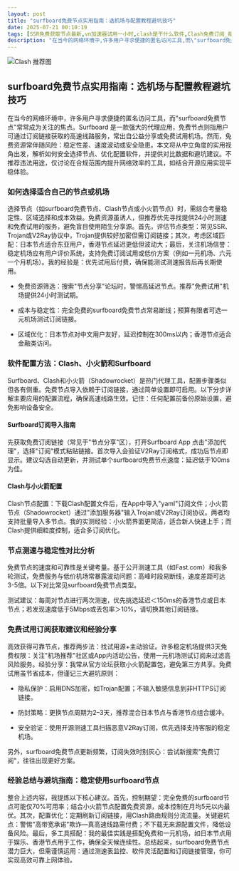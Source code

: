 ```yaml
---
layout: post
title: "surfboard免费节点实用指南：选机场与配置教程避坑技巧"
date: 2025-07-21 00:10:19
tags: [SSR免费获取节点最新,vn加速器试用一小时,clash是干什么软件,Clash免费订阅_每天更新,SSR机场在哪里,clashofclash]
description: "在当今的网络环境中,许多用户寻求便捷的匿名访问工具,而\"surfboard免费节点\"常常成为关注的焦点。Surfboard 是一款强大的代理应用,免费节点则指用户可通过订阅链接获取的高速线路服务,常出自公益分享或免费试用机场。然而,免费资源常伴随风险:稳定性差、速度波动或安全隐患。本文将从中立角度的实用视角出发,解析如何安全选择节点、优化配置软件,并提供对比数据和避坑建议。不推荐违法用途,仅讨论在合规范围内提升网络效率的工具,如结合开源应用实现平稳体验。"
---
```


![Clash 推荐图](https://clashjd.github.io/assets/img/tiktok机场推荐.png)

## surfboard免费节点实用指南：选机场与配置教程避坑技巧

在当今的网络环境中，许多用户寻求便捷的匿名访问工具，而"surfboard免费节点"常常成为关注的焦点。Surfboard 是一款强大的代理应用，免费节点则指用户可通过订阅链接获取的高速线路服务，常出自公益分享或免费试用机场。然而，免费资源常伴随风险：稳定性差、速度波动或安全隐患。本文将从中立角度的实用视角出发，解析如何安全选择节点、优化配置软件，并提供对比数据和避坑建议。不推荐违法用途，仅讨论在合规范围内提升网络效率的工具，如结合开源应用实现平稳体验。

### 如何选择适合自己的节点或机场

选择节点（如surfboard免费节点、Clash节点或小火箭节点）时，需综合考量稳定性、区域选择和成本效益。免费资源虽诱人，但推荐优先寻找提供24小时测速和免费试用的服务，避免盲目使用陌生分享源。首先，评估节点类型：常见SSR、Trojan或V2Ray协议中，Trojan提供较好加密但需订阅链接；其次，考虑区域匹配：日本节点适合东亚用户，香港节点延迟更低但波动大；最后，关注机场信誉：稳定机场应有用户评价系统，支持免费订阅试用或低价方案（例如一元机场、六元一个月机场）。我的经验是：优先试用后付费，确保能测试测速报告后再长期使用。

- 免费资源筛选：搜索"节点分享"论坛时，警惕高延迟节点。推荐"免费试用"机场提供24小时测试期。

- 成本与稳定性：完全免费的surfboard免费节点常易断线；预算有限者可选一元机场测试订阅链接。

- 区域优化：日本节点对中文用户友好，延迟控制在300ms以内；香港节点适合金融类访问。

### 软件配置方法：Clash、小火箭和Surfboard

Surfboard、Clash和小火箭（Shadowrocket）是热门代理工具，配置步骤类似但各有侧重。免费节点导入依赖于订阅链接，通过简单设置即可启用。以下分步详解主要应用的配置流程，确保高速线路生效。记住：任何配置前备份原始设置，避免影响设备安全。

#### Surfboard订阅导入指南

先获取免费订阅链接（常见于"节点分享"区），打开Surfboard App 点击"添加代理"，选择"订阅"模式粘贴链接。首次导入会验证V2Ray订阅格式，成功后节点即显示。建议勾选自动更新，并测试单个surfboard免费节点速度：延迟低于100ms为佳。

#### Clash与小火箭配置

Clash节点配置：下载Clash配置文件后，在App中导入"yaml"订阅文件；小火箭节点（Shadowrocket）通过"添加服务器"输入Trojan或V2Ray订阅协议。两者均支持批量导入多节点。我的实测经验：小火箭界面更简洁，适合新人快速上手；而Clash提供细粒度控制，适合多订阅优化。

### 节点测速与稳定性对比分析

免费节点的速度和可靠性是关键考量。基于公开测速工具（如Fast.com）和我多轮测试，免费服务与低价机场常暴露波动问题：高峰时段易断线，速度差距可达3-5倍。以下对比常见surfboard免费节点类型。

测试建议：每周对节点进行两次测速，优先挑选延迟＜150ms的香港节点或日本节点；若发现速度低于5Mbps或丢包率＞10%，请切换其他订阅链接。

### 免费试用订阅获取建议和经验分享

高效获得可靠节点，推荐两步法：找试用源+主动验证。许多稳定机场提供3天免费权限：关注"机场推荐"社区或App内活动公告，使用一元机场测试订阅来过滤高风险服务。经验分享：我常从官方论坛获取小火箭配置包，避免第三方共享。免费试用虽节省成本，但谨记三大避坑原则：

- 隐私保护：启用DNS加密，如Trojan配置；不输入敏感信息到非HTTPS订阅链接。

- 防封策略：更换节点周期为2–3天，推荐混合日本节点与香港节点组合缓冲。

- 安全验证：使用开源测速工具扫描恶意V2Ray订阅，优先选择支持客服的稳定机场。

另外，surfboard免费节点更新频繁，订阅失效时别灰心：尝试新搜索"免费订阅"，往往出现更好方案。

### 经验总结与避坑指南：稳定使用surfboard节点

整合上述内容，我提炼以下核心建议。首先，控制期望：完全免费的surfboard节点可能仅70%可用率；结合小火箭节点配置免费资源，成本控制在月均5元以内最优。其次，配置优化：定期刷新订阅链接，用Clash路由规则分流流量。关键避坑点：警惕"高带宽承诺"欺诈—真高速线路需付费；不下载无来源配置文件，降低设备风险。最后，多工具搭配：我的最佳实践是搭配免费和一元机场，如日本节点用于娱乐、香港节点用于工作，确保全天候连续性。总结起来，surfboard免费节点潜力巨大，但需谨慎运用：通过测速表监控、软件灵活配置和订阅链接管理，你可实现高效可靠上网体验。